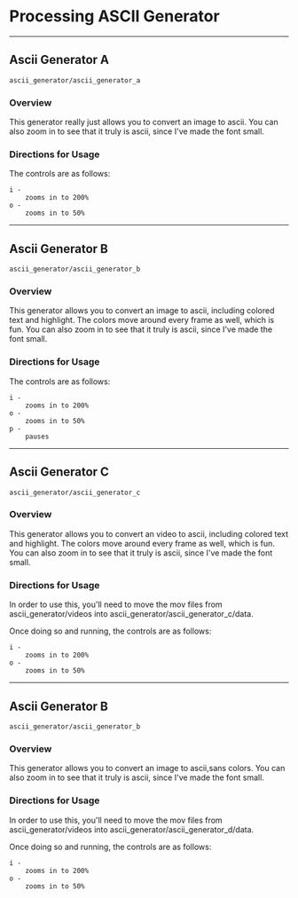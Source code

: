 # Processing ASCII Generator

---------

## Ascii Generator A

`ascii_generator/ascii_generator_a`

### Overview

This generator really just allows you to convert an image
to ascii. You can also zoom in to see that it truly is ascii,
since I've made the font small.

### Directions for Usage

The controls are as follows:

```
i - 
    zooms in to 200%
o - 
    zooms in to 50%
```

---------

## Ascii Generator B

`ascii_generator/ascii_generator_b`

### Overview

This generator allows you to convert an image to ascii,
including colored text and highlight. The colors move around every
frame as well, which is fun. You can also zoom in to see that it truly is 
ascii, since I've made the font small.

### Directions for Usage

The controls are as follows:

```
i - 
    zooms in to 200%
o - 
    zooms in to 50%
p - 
    pauses
```

---------

## Ascii Generator C

`ascii_generator/ascii_generator_c`

### Overview

This generator allows you to convert an video to ascii,
including colored text and highlight. The colors move around every
frame as well, which is fun. You can also zoom in to see that it truly is 
ascii, since I've made the font small.

### Directions for Usage

In order to use this, you'll need to move the mov files from ascii_generator/videos into ascii_generator/ascii_generator_c/data.

Once doing so and running, the controls are as follows:

```
i - 
    zooms in to 200%
o - 
    zooms in to 50%
```

---------

## Ascii Generator B

`ascii_generator/ascii_generator_b`

### Overview

This generator allows you to convert an image to ascii,sans colors. 
You can also zoom in to see that it truly is ascii, since I've made the font small.

### Directions for Usage

In order to use this, you'll need to move the mov files from ascii_generator/videos into ascii_generator/ascii_generator_d/data.

Once doing so and running, the controls are as follows:

```
i - 
    zooms in to 200%
o - 
    zooms in to 50%
```